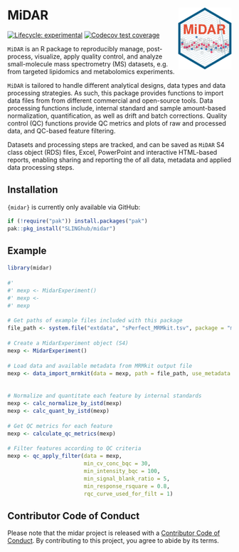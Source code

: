 # MiDAR <img src="man/figures/logo.svg" align="right" height="139"/>

<!-- badges: start -->

[![Lifecycle: experimental](https://img.shields.io/badge/lifecycle-experimental-orange.svg)](https://lifecycle.r-lib.org/articles/stages.html#experimental) [![Codecov test coverage](https://codecov.io/gh/SLINGhub/midar/branch/master/graph/badge.svg)](https://app.codecov.io/gh/SLINGhub/midar?branch=master)

<!-- badges: end -->

`MiDAR` is an R package to reproducibly manage, post-process, visualize, apply quality control, and analyze small-molecule mass spectrometry (MS) datasets, e.g. from targeted lipidomics and metabolomics experiments.

`MiDAR` is tailored to handle different analytical designs, data types and data processing strategies. As such, this package provides functions to import data files from from different commercial and open-source tools. Data processing functions include, internal standard and sample amount-based normalization, quantification, as well as drift and batch corrections. Quality control (QC) functions provide QC metrics and plots of raw and processed data, and QC-based feature filtering.  

Datasets and processing steps are tracked, and can be saved as `MiDAR` S4 class object (RDS) files, Excel, PowerPoint and interactive HTML-based reports, enabling sharing and reporting the of all data, metadata and applied data processing steps.


## Installation

`{midar}` is currently only available via GitHub:

``` r
if (!require("pak")) install.packages("pak")
pak::pkg_install("SLINGhub/midar")
```

## Example

``` r
library(midar)

#' 
#' mexp <- MidarExperiment()
#' mexp <- 
#' mexp

# Get paths of example files included with this package
file_path <- system.file("extdata", "sPerfect_MRMkit.tsv", package = "midar", mustWork = TRUE)

# Create a MidarExperiment object (S4)
mexp <- MidarExperiment()

# Load data and available metadata from MRMkit output file
mexp <- data_import_mrmkit(data = mexp, path = file_path, use_metadata = TRUE)


# Normalize and quantitate each feature by internal standards
mexp <- calc_normalize_by_istd(mexp)
mexp <- calc_quant_by_istd(mexp)

# Get QC metrics for each feature
mexp <- calculate_qc_metrics(mexp)

# Filter features according to QC criteria
mexp <- qc_apply_filter(data = mexp,
                        min_cv_conc_bqc = 30,
                        min_intensity_bqc = 100,
                        min_signal_blank_ratio = 5,
                        min_response_rsquare = 0.8,
                        rqc_curve_used_for_filt = 1)
```

## Contributor Code of Conduct

Please note that the midar project is released with a [Contributor Code of Conduct](https://contributor-covenant.org/version/2/0/CODE_OF_CONDUCT.html). By contributing to this project, you agree to abide by its terms.
